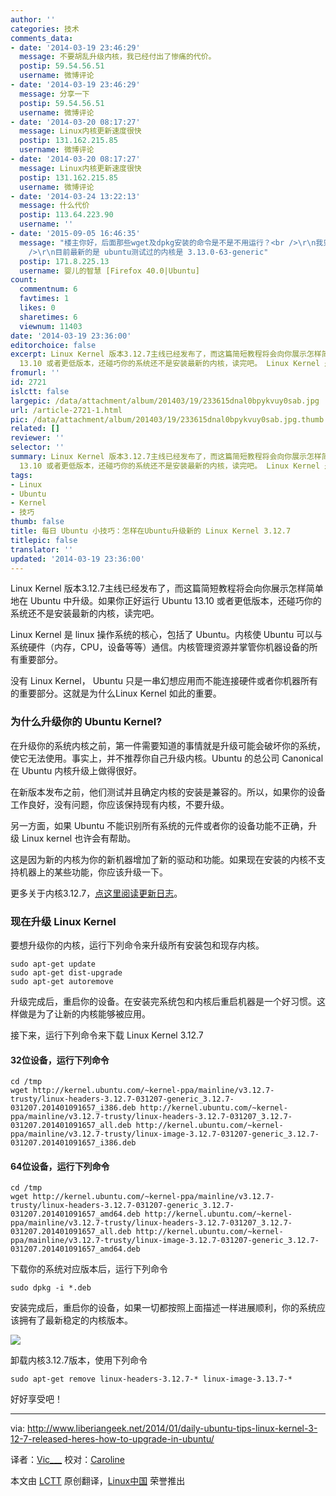 ```yaml
---
author: ''
categories: 技术
comments_data:
- date: '2014-03-19 23:46:29'
  message: 不要胡乱升级内核，我已经付出了惨痛的代价。
  postip: 59.54.56.51
  username: 微博评论
- date: '2014-03-19 23:46:29'
  message: 分享一下
  postip: 59.54.56.51
  username: 微博评论
- date: '2014-03-20 08:17:27'
  message: Linux内核更新速度很快
  postip: 131.162.215.85
  username: 微博评论
- date: '2014-03-20 08:17:27'
  message: Linux内核更新速度很快
  postip: 131.162.215.85
  username: 微博评论
- date: '2014-03-24 13:22:13'
  message: 什么代价
  postip: 113.64.223.90
  username: ''
- date: '2015-09-05 16:46:35'
  message: "楼主你好，后面那些wget及dpkg安装的命令是不是不用运行？<br />\r\n我只运行到了 apt-get dist-upgrade，最后autoremove了下，就完成了内核的更新。<br
    />\r\n目前最新的是 ubuntu测试过的内核是 3.13.0-63-generic"
  postip: 171.8.225.13
  username: 婴儿的智慧 [Firefox 40.0|Ubuntu]
count:
  commentnum: 6
  favtimes: 1
  likes: 0
  sharetimes: 6
  viewnum: 11403
date: '2014-03-19 23:36:00'
editorchoice: false
excerpt: Linux Kernel 版本3.12.7主线已经发布了，而这篇简短教程将会向你展示怎样简单地在 Ubuntu 中升级。如果你正好运行 Ubuntu
  13.10 或者更低版本，还碰巧你的系统还不是安装最新的内核，读完吧。 Linux Kernel 是 linu ...
fromurl: ''
id: 2721
islctt: false
largepic: /data/attachment/album/201403/19/233615dnal0bpykvuy0sab.jpg
url: /article-2721-1.html
pic: /data/attachment/album/201403/19/233615dnal0bpykvuy0sab.jpg.thumb.jpg
related: []
reviewer: ''
selector: ''
summary: Linux Kernel 版本3.12.7主线已经发布了，而这篇简短教程将会向你展示怎样简单地在 Ubuntu 中升级。如果你正好运行 Ubuntu
  13.10 或者更低版本，还碰巧你的系统还不是安装最新的内核，读完吧。 Linux Kernel 是 linu ...
tags:
- Linux
- Ubuntu
- Kernel
- 技巧
thumb: false
title: 每日 Ubuntu 小技巧：怎样在Ubuntu升级新的 Linux Kernel 3.12.7
titlepic: false
translator: ''
updated: '2014-03-19 23:36:00'
---
```


Linux Kernel 版本3.12.7主线已经发布了，而这篇简短教程将会向你展示怎样简单地在 Ubuntu 中升级。如果你正好运行 Ubuntu 13.10 或者更低版本，还碰巧你的系统还不是安装最新的内核，读完吧。


Linux Kernel 是 linux 操作系统的核心，包括了 Ubuntu。内核使 Ubuntu 可以与系统硬件（内存，CPU，设备等等）通信。内核管理资源并掌管你机器设备的所有重要部分。


没有 Linux Kernel， Ubuntu 只是一串幻想应用而不能连接硬件或者你机器所有的重要部分。这就是为什么Linux Kernel 如此的重要。


### 为什么升级你的 Ubuntu Kernel?


在升级你的系统内核之前，第一件需要知道的事情就是升级可能会破坏你的系统，使它无法使用。事实上，并不推荐你自己升级内核。Ubuntu 的总公司 Canonical 在 Ubuntu 内核升级上做得很好。


在新版本发布之前，他们测试并且确定内核的安装是兼容的。所以，如果你的设备工作良好，没有问题，你应该保持现有内核，不要升级。


另一方面，如果 Ubuntu 不能识别所有系统的元件或者你的设备功能不正确，升级 Linux kernel 也许会有帮助。


这是因为新的内核为你的新机器增加了新的驱动和功能。如果现在安装的内核不支持机器上的某些功能，你应该升级一下。


更多关于内核3.12.7，[点这里阅读更新日志](https://www.kernel.org/pub/linux/kernel/v3.x/ChangeLog-3.12.7)。


### 现在升级 Linux Kernel


要想升级你的内核，运行下列命令来升级所有安装包和现存内核。



```
sudo apt-get update  
sudo apt-get dist-upgrade  
sudo apt-get autoremove

```

升级完成后，重启你的设备。在安装完系统包和内核后重启机器是一个好习惯。这样做是为了让新的内核能够被应用。


接下来，运行下列命令来下载 Linux Kernel 3.12.7


#### 32位设备，运行下列命令



```
cd /tmp  
wget http://kernel.ubuntu.com/~kernel-ppa/mainline/v3.12.7-trusty/linux-headers-3.12.7-031207-generic_3.12.7-031207.201401091657_i386.deb http://kernel.ubuntu.com/~kernel-ppa/mainline/v3.12.7-trusty/linux-headers-3.12.7-031207_3.12.7-031207.201401091657_all.deb http://kernel.ubuntu.com/~kernel-ppa/mainline/v3.12.7-trusty/linux-image-3.12.7-031207-generic_3.12.7-031207.201401091657_i386.deb

```

#### 64位设备，运行下列命令



```
cd /tmp  
wget http://kernel.ubuntu.com/~kernel-ppa/mainline/v3.12.7-trusty/linux-headers-3.12.7-031207-generic_3.12.7-031207.201401091657_amd64.deb http://kernel.ubuntu.com/~kernel-ppa/mainline/v3.12.7-trusty/linux-headers-3.12.7-031207_3.12.7-031207.201401091657_all.deb http://kernel.ubuntu.com/~kernel-ppa/mainline/v3.12.7-trusty/linux-image-3.12.7-031207-generic_3.12.7-031207.201401091657_amd64.deb

```

下载你的系统对应版本后，运行下列命令



```
sudo dpkg -i *.deb

```

安装完成后，重启你的设备，如果一切都按照上面描述一样进展顺利，你的系统应该拥有了最新稳定的内核版本。


![](/data/attachment/album/201403/19/233615dnal0bpykvuy0sab.jpg)


卸载内核3.12.7版本，使用下列命令



```
sudo apt-get remove linux-headers-3.12.7-* linux-image-3.13.7-*

```

好好享受吧！




---


via: <http://www.liberiangeek.net/2014/01/daily-ubuntu-tips-linux-kernel-3-12-7-released-heres-how-to-upgrade-in-ubuntu/>


译者：[Vic\_\_\_](http://blog.csdn.net/Vic___) 校对：[Caroline](https://github.com/carolinewuyan)


本文由 [LCTT](https://github.com/LCTT/TranslateProject) 原创翻译，[Linux中国](http://linux.cn/) 荣誉推出